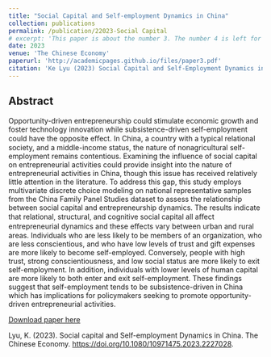 ```yaml
---
title: "Social Capital and Self-employment Dynamics in China"
collection: publications
permalink: /publication/22023-Social Capital
# excerpt: 'This paper is about the number 3. The number 4 is left for future work.'
date: 2023
venue: 'The Chinese Economy'
paperurl: 'http://academicpages.github.io/files/paper3.pdf'
citation: 'Ke Lyu (2023) Social Capital and Self-Employment Dynamics in China, The Chinese Economy, 56:6, 459-485, DOI: 10.1080/10971475.2023.2227028'
---
```

## Abstract

Opportunity-driven entrepreneurship could stimulate economic growth and foster technology innovation while subsistence-driven self-employment could have the opposite eﬀect.  In China, a country with a typical relational society, and a middle-income status, the nature of nonagricultural self-employment remains contentious. Examining the influence of social capital on entrepreneurial activities could provide insight into the nature of entrepreneurial activities in China, though this issue has received relatively little attention in the literature. To address this gap, this study employs multivariate discrete choice modeling on national representative samples from the China Family Panel Studies dataset to assess the relationship between social capital and entrepreneurship dynamics. The results indicate that relational, structural, and cognitive social capital all aﬀect entrepreneurial dynamics and these eﬀects vary between urban and rural areas. Individuals who are less likely to be members of an organization, who are less conscientious, and who have low levels of trust and gift expenses are more likely to become self-employed. Conversely, people with high trust, strong conscientiousness, and low social status are more likely to exit self-employment. In addition, individuals with lower levels of human capital are more likely to both enter and exit self-employment. These findings suggest that self-employment tends to be subsistence-driven in China which has implications for policymakers seeking to promote opportunity-driven entrepreneurial activities.

[Download paper here](http://academicpages.github.io/files/paper3.pdf)

Lyu, K. (2023). Social capital and Self-employment Dynamics in China. The Chinese Economy. https://doi.org/10.1080/10971475.2023.2227028.
